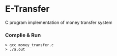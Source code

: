 # E-Transfer
C program implementation of money transfer system

### Complie & Run
```
> gcc money_transfer.c
> ./a.out
```
